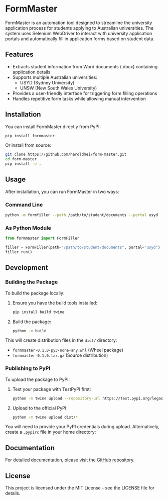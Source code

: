 # FormMaster

FormMaster is an automation tool designed to streamline the university application process for students applying to Australian universities. The system uses Selenium WebDriver to interact with university application portals and automatically fill in application forms based on student data.

## Features

- Extracts student information from Word documents (.docx) containing application details
- Supports multiple Australian universities:
  - USYD (Sydney University)
  - UNSW (New South Wales University)
- Provides a user-friendly interface for triggering form filling operations
- Handles repetitive form tasks while allowing manual intervention

## Installation

You can install FormMaster directly from PyPI:

```bash
pip install formmaster
```

Or install from source:

```bash
git clone https://github.com/haroldmei/form-master.git
cd form-master
pip install -e .
```

## Usage

After installation, you can run FormMaster in two ways:

### Command Line

```bash
python -m formfiller --path /path/to/student/documents --portal usyd
```

### As Python Module

```python
from formmaster import FormFiller

filler = FormFiller(path="/path/to/student/documents", portal="usyd")
filler.run()
```

## Development

### Building the Package

To build the package locally:

1. Ensure you have the build tools installed:
   ```bash
   pip install build twine
   ```

2. Build the package:
   ```bash
   python -m build
   ```

This will create distribution files in the `dist/` directory:
- `formmaster-0.1.0-py3-none-any.whl` (Wheel package)
- `formmaster-0.1.0.tar.gz` (Source distribution)

### Publishing to PyPI

To upload the package to PyPI:

1. Test your package with TestPyPI first:
   ```bash
   python -m twine upload --repository-url https://test.pypi.org/legacy/ dist/*
   ```

2. Upload to the official PyPI:
   ```bash
   python -m twine upload dist/*
   ```

You will need to provide your PyPI credentials during upload. Alternatively, create a `.pypirc` file in your home directory:

## Documentation

For detailed documentation, please visit the [GitHub repository](https://github.com/haroldmei/form-master).

## License

This project is licensed under the MIT License - see the LICENSE file for details.